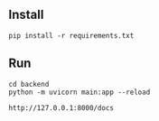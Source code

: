 ## Install

```shell
pip install -r requirements.txt
```

## Run

```
cd backend
python -m uvicorn main:app --reload
```

```
http://127.0.0.1:8000/docs
```
